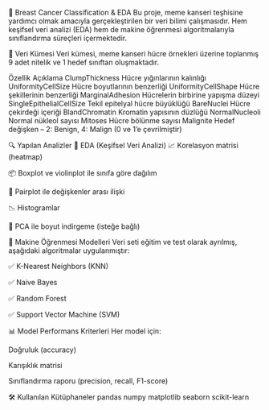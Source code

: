 🧬 Breast Cancer Classification & EDA
Bu proje, meme kanseri teşhisine yardımcı olmak amacıyla gerçekleştirilen bir veri bilimi çalışmasıdır. Hem keşifsel veri analizi (EDA) hem de makine öğrenmesi algoritmalarıyla sınıflandırma süreçleri içermektedir.

📁 Veri Kümesi
Veri kümesi, meme kanseri hücre örnekleri üzerine toplanmış 9 adet nitelik ve 1 hedef sınıftan oluşmaktadır.

Özellik	Açıklama
ClumpThickness	Hücre yığınlarının kalınlığı
UniformityCellSize	Hücre boyutlarının benzerliği
UniformityCellShape	Hücre şekillerinin benzerliği
MarginalAdhesion	Hücrelerin birbirine yapışma düzeyi
SingleEpithelialCellSize	Tekil epitelyal hücre büyüklüğü
BareNuclei	Hücre çekirdeği içeriği
BlandChromatin	Kromatin yapısının düzlüğü
NormalNucleoli	Normal nükleol sayısı
Mitoses	Hücre bölünme sayısı
Malignite	Hedef değişken – 2: Benign, 4: Malign (0 ve 1’e çevrilmiştir)

🔍 Yapılan Analizler
🧪 EDA (Keşifsel Veri Analizi)
📈 Korelasyon matrisi (heatmap)

📦 Boxplot ve violinplot ile sınıfa göre dağılım

🔁 Pairplot ile değişkenler arası ilişki

📉 Histogramlar

🧬 PCA ile boyut indirgeme (isteğe bağlı)

🤖 Makine Öğrenmesi Modelleri
Veri seti eğitim ve test olarak ayrılmış, aşağıdaki algoritmalar uygulanmıştır:

✅ K-Nearest Neighbors (KNN)

✅ Naive Bayes

✅ Random Forest

✅ Support Vector Machine (SVM)

📊 Model Performans Kriterleri
Her model için:

Doğruluk (accuracy)

Karışıklık matrisi

Sınıflandırma raporu (precision, recall, F1-score)

🛠️ Kullanılan Kütüphaneler
pandas
numpy
matplotlib
seaborn
scikit-learn
